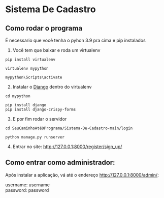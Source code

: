 # Sistema De Cadastro

## Como rodar o programa
 É necessario que você tenha o pyhon 3.9 pra cima e pip instalados
 
 1. Você tem que baixar e roda um virtualenv
``` 
pip install virtualenv

virtualenv mypython

mypython\Scripts\activate
```

2. Instalar o [Django](https://www.djangoproject.com) dentro do virtualenv
```
cd mypython

pip install django
pip install django-crispy-forms
```

3. E por fim rodar o servidor
```
cd SeuCaminhoAtéOPrograma/Sistema-De-Cadastro-main/login

python manage.py runserver
```
4. Entrar no site: http://127.0.0.1:8000/register/sign_up/

 ## Como entrar como administrador:
 Após instalar a aplicação, vá até o endereço http://127.0.0.1:8000/admin/:
 
 
   username: username <br>
   password: password <br>
